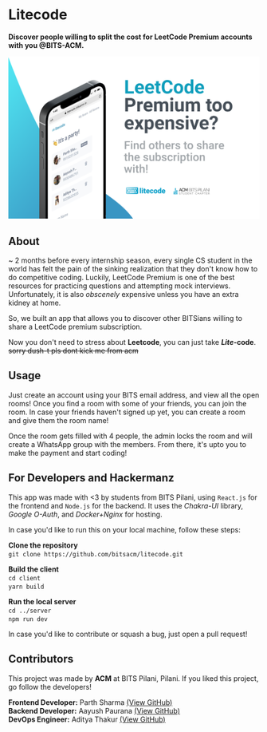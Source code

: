 # Litecode
**Discover people willing to split the cost for LeetCode Premium accounts with you @BITS-ACM.**

![Litecode Poster](https://github.com/bitsacm/litecode/blob/master/client/public/poster.png)

## About
~ 2 months before every internship season, every single CS student in the world has felt the pain of the sinking realization that they don't know how to do competitive coding. Luckily, LeetCode Premium is one of the best resources for practicing questions and attempting mock interviews. Unfortunately, it is also *obscenely* expensive unless you have an extra kidney at home.

So, we built an app that allows you to discover other BITSians willing to share a LeetCode premium subscription.

 Now you don't need to stress about **Leetcode**, you can just take ***Lite*-code**. ~~sorry dush-t pls dont kick me from acm~~

## Usage
Just create an account using your BITS email address, and view all the open rooms! Once you find a room with some of your friends, you can join the room. In case your friends haven't signed up yet, you can create a room and give them the room name!

Once the room gets filled with 4 people, the admin locks the room and will create a WhatsApp group with the members. From there, it's upto you to make the payment and start coding!

## For Developers and Hackermanz
This app was made with <3 by students from BITS Pilani, using `React.js` for the frontend and `Node.js` for the backend. It uses the *Chakra-UI* library, *Google O-Auth*, and *Docker+Nginx* for hosting.  

In case you'd like to run this on your local machine, follow these steps:

**Clone the repository**  
```git clone https://github.com/bitsacm/litecode.git```

**Build the client**  
```cd client```  
```yarn build```

**Run the local server**  
```cd ../server```  
```npm run dev```

In case you'd like to contribute or squash a bug, just open a pull request!

## Contributors
This project was made by **ACM** at BITS Pilani, Pilani. If you liked this project, go follow the developers! 

**Frontend Developer:** Parth Sharma [(View GitHub)](https://github.com/psrth)  
**Backend Developer:** Aayush Paurana [(View GitHub)](https://github.com/tech-yush)  
**DevOps Engineer:** Aditya Thakur [(View GitHub)](https://github.com/cry0genic)



